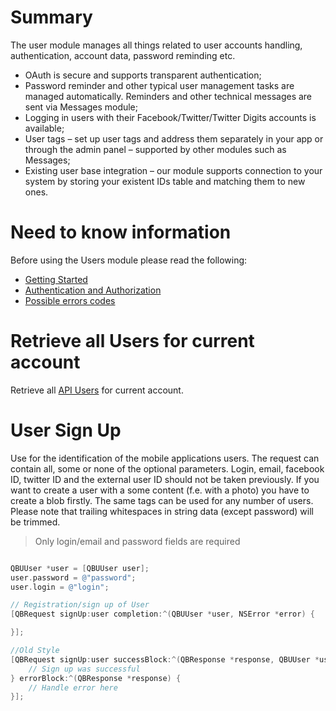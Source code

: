 
# Summary
The user module manages all things related to user accounts handling, authentication, account data, password reminding etc.

+ OAuth is secure and supports transparent authentication;
+ Password reminder and other typical user management tasks are managed automatically. Reminders and other technical messages are sent via Messages module;
+ Logging in users with their Facebook/Twitter/Twitter Digits accounts is available;
+ User tags – set up user tags and address them separately in your app or through the admin panel – supported by other modules such as Messages;
+ Existing user base integration – our module supports connection to your system by storing your existent IDs table and matching them to new ones.

<span id="Need_to_known_information" class="on_page_navigation"></span>
# Need to know information
Before using the Users module please read the following:
+ [Getting Started]()
+ [Authentication and Authorization]()
+ [Possible errors codes]()

<span id="Retrive_Users" class="on_page_navigation"></span>
# Retrieve all Users for current account

Retrieve all [API Users]() for current account.

<span id="User Sign UP" class="on_page_navigation"></span>
# User Sign Up

Use for the identification of the mobile applications users. The request can contain all, some or none of the optional parameters. Login, email, facebook ID, twitter ID and the external user ID should not be taken previously. If you want to create a user with a some content (f.e. with a photo) you have to create a blob firstly. The same tags can be used for any number of users.
Please note that trailing whitespaces in string data (except password) will be trimmed.


>Only login/email and password fields are required

```objectivec

QBUUser *user = [QBUUser user];
user.password = @"password";
user.login = @"login";

// Registration/sign up of User
[QBRequest signUp:user completion:^(QBUUser *user, NSError *error) {

}];

//Old Style
[QBRequest signUp:user successBlock:^(QBResponse *response, QBUUser *user) {
    // Sign up was successful
} errorBlock:^(QBResponse *response) {
    // Handle error here
}];

```
